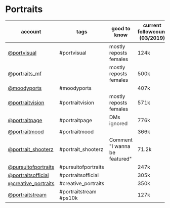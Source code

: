 # Portraits
|                               account                                |          tags          |         good to know          | current followcount (03/2019) |
| -------------------------------------------------------------------- | ---------------------- | ----------------------------- | ----------------------------- |
| [@portvisual](https://www.instagram.com/portvisual/)                 | #portvisual            | mostly reposts females        |124k|
| [@portraits_mf](https://www.instagram.com/portraits_mf/)             |                        | mostly reposts females        |500k|
| [@moodyports](https://www.instagram.com/moodyports/)                 | #moodyports            |                               |407k|
| [@portraitvision](https://www.instagram.com/portraitvision/)         | #portraitvision        | mostly reposts females        |571k|
| [@portraitpage](https://www.instagram.com/portraitpage/)             | #portraitpage          | DMs ignored                   |776k|
| [@portraitmood](https://www.instagram.com/portraitmood/)             | #portraitmood          |                               |366k|
| [@portrait_shooterz](https://www.instagram.com/portrait_shooterz/)   | #portrait_shooterz     | Comment "I wanna be featured" |71.2k|
| [@pursuitofportraits](https://www.instagram.com/pursuitofportraits/) | #pursuitofportraits    |                               |247k|
| [@portraitsofficial](https://www.instagram.com/portraitsofficial/)   | #portraitsofficial     |                               |305k|
| [@creative_portraits](https://www.instagram.com/creative_portraits/) | #creative_portraits    |                               |350k|
| [@portraitstream](https://www.instagram.com/portraitstream/)         | #portraitstream #ps10k |                               |127k|